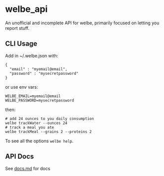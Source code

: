 # welbe_api
An unofficial and incomplete API for welbe, primarily focused on letting you report stuff.

## CLI Usage
Add in ~/.welbe.json with:
```
{
  "email" : "myemail@email",
  "password" : "mysecretpassword"
}
```
or use env vars:
```
WELBE_EMAIL=myemail@email
WELBE_PASSWORD=mysecretpassword
```

then:

```
# add 24 ounces to you daily consumption
welbe trackWater --ounces 24
# track a meal you ate
welbe trackMeal --grains 2 --proteins 2
```

To see all the options `welbe help`.

## API Docs
See [docs.md](docs.md) for docs


